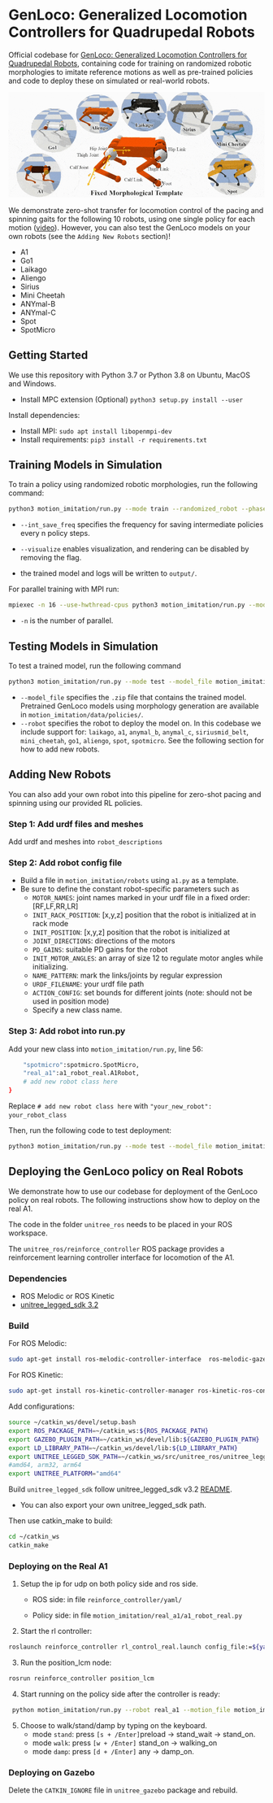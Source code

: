 # GenLoco: Generalized Locomotion Controllers for Quadrupedal Robots

Official codebase for [GenLoco: Generalized Locomotion Controllers for Quadrupedal Robots](http://arxiv.org/abs/2209.05309), containing code for training on randomized robotic morphologies to imitate reference motions as well as pre-trained policies and code to deploy these on simulated or real-world robots.

![genloco transfer](https://github.com/HybridRobotics/GenLoco/blob/main/motion_imitation/data/genloco.gif)

We demonstrate zero-shot transfer for locomotion control of the pacing and spinning gaits for the following 10 robots, using one single policy for each motion ([video](https://youtu.be/5QUs32MjNu4)). However, you can also test the GenLoco models on your own robots (see the `Adding New Robots` section)!
- A1
- Go1
- Laikago
- Aliengo
- Sirius
- Mini Cheetah
- ANYmal-B
- ANYmal-C
- Spot
- SpotMicro

## Getting Started

We use this repository with Python 3.7 or Python 3.8 on Ubuntu, MacOS and Windows.

- Install MPC extension (Optional) `python3 setup.py install --user`

Install dependencies:

- Install MPI: `sudo apt install libopenmpi-dev`
- Install requirements: `pip3 install -r requirements.txt`
## Training Models in Simulation

To train a policy using randomized robotic morphologies, run the following command:
```bash
python3 motion_imitation/run.py --mode train --randomized_robot --phase_only --int_save_freq 10000000 --timesteps_per_actorbatch 8192 --optim_batchsize 512 --visualize
```
- `--int_save_freq` specifies the frequency for saving intermediate policies every n policy steps.
- `--visualize` enables visualization, and rendering can be disabled by removing the flag.

- the trained model and logs will be written to `output/`.

For parallel training with MPI run:
```bash
mpiexec -n 16 --use-hwthread-cpus python3 motion_imitation/run.py --mode train --randomized_robot --phase_only --int_save_freq 10000000 --timesteps_per_actorbatch 8192 --optim_batchsize 512
```
- `-n` is the number of parallel.

## Testing Models in Simulation

To test a trained model, run the following command
```bash
python3 motion_imitation/run.py --mode test --model_file motion_imitation/data/policies/morphology_generator_pace_model.zip --robot ${robot_name} --phase_only --visualize
```
- `--model_file` specifies the `.zip` file that contains the trained model. Pretrained GenLoco models using morphology generation are available in `motion_imitation/data/policies/`.
- `--robot` specifies the robot to deploy the model on. In this codebase we include support for: `laikago`, `a1`, `anymal_b`, `anymal_c`, `siriusmid_belt`, `mini_cheetah`, `go1`, `aliengo`, `spot`, `spotmicro`. See the following section for how to add new robots.


## Adding New Robots
You can also add your own robot into this pipeline for zero-shot pacing and spinning using our provided RL policies.
### Step 1: Add urdf files and meshes
Add urdf and meshes into `robot_descriptions`
### Step 2: Add robot config file
- Build a file in `motion_imitation/robots` using `a1.py` as a template.
- Be sure to define the constant robot-specific parameters such as 
    - `MOTOR_NAMES`: joint names marked in your urdf file in a fixed order: [RF,LF,RR,LR]
    - `INIT_RACK_POSITION`: [x,y,z] position that the robot is initialized at in rack mode
    - `INIT_POSITION`: [x,y,z] position that the robot is initialized at
    - `JOINT_DIRECTIONS`: directions of the motors
    - `PD_GAINS`: suitable PD gains for the robot
    - `INIT_MOTOR_ANGLES`: an array of size 12 to regulate motor angles while initializing. 
    - `NAME_PATTERN`: mark the links/joints by regular expression
    - `URDF_FILENAME`: your urdf file path
    - `ACTION_CONFIG`: set bounds for different joints (note: should not be used in position mode)
    - Specify a new class name.

### Step 3: Add robot into run.py
Add your new class into `motion_imitation/run.py`, line 56:
```bash
    "spotmicro":spotmicro.SpotMicro,
    "real_a1":a1_robot_real.A1Robot,
    # add new robot class here
}
```
Replace `# add new robot class here` with 
`"your_new_robot": your_robot_class`

Then, run the following code to test deployment:
```bash
python3 motion_imitation/run.py --mode test --model_file motion_imitation/data/policies/morphology_generator_pace_model.zip --robot ${your_new_robot} --phase_only --visualize
```

## Deploying the GenLoco policy on Real Robots
We demonstrate how to use our codebase for deployment of the GenLoco policy on real robots. The following instructions show how to deploy on the real A1.

The code in the folder `unitree_ros` needs to be placed in your ROS workspace.

The `unitree_ros/reinforce_controller` ROS package provides a reinforcement learning controller interface for locomotion of the A1.

### Dependencies

- ROS Melodic or ROS Kinetic
- [unitree_legged_sdk 3.2](https://github.com/unitreerobotics/unitree_legged_sdk/releases/tag/v3.2)
### Build
For ROS Melodic:
```bash
sudo apt-get install ros-melodic-controller-interface  ros-melodic-gazebo-ros-control ros-melodic-joint-state-controller ros-melodic-effort-controllers ros-melodic-joint-trajectory-controller
```
For ROS Kinetic:
```bash
sudo apt-get install ros-kinetic-controller-manager ros-kinetic-ros-control ros-kinetic-ros-controllers ros-kinetic-joint-state-controller ros-kinetic-effort-controllers ros-kinetic-velocity-controllers ros-kinetic-position-controllers ros-kinetic-robot-controllers ros-kinetic-robot-state-publisher ros-kinetic-gazebo8-ros ros-kinetic-gazebo8-ros-control ros-kinetic-gazebo8-ros-pkgs ros-kinetic-gazebo8-ros-dev
```
Add configurations:
```bash
source ~/catkin_ws/devel/setup.bash
export ROS_PACKAGE_PATH=~/catkin_ws:${ROS_PACKAGE_PATH}
export GAZEBO_PLUGIN_PATH=~/catkin_ws/devel/lib:${GAZEBO_PLUGIN_PATH}
export LD_LIBRARY_PATH=~/catkin_ws/devel/lib:${LD_LIBRARY_PATH}
export UNITREE_LEGGED_SDK_PATH=~/catkin_ws/src/unitree_ros/unitree_legged_sdk
#amd64, arm32, arm64
export UNITREE_PLATFORM="amd64"
``` 
Build `unitree_legged_sdk` follow unitree_legged_sdk  v3.2 [README](https://github.com/unitreerobotics/unitree_legged_sdk/tree/v3.2). 
- You can also export your own unitree_legged_sdk path.

Then use catkin_make to build:
```bash
cd ~/catkin_ws
catkin_make
```

### Deploying on the Real A1
1. Setup the ip for udp on both policy side and ros side.
    -    ROS side: in file `reinforce_controller/yaml/`

    -    Policy side: in file `motion_imitation/real_a1/a1_robot_real.py`

2. Start the rl controller: 

```bash 
roslaunch reinforce_controller rl_control_real.launch config_file:=${yaml_config_file_name}
```

3. Run the position_lcm node:
```bash 
rosrun reinforce_controller position_lcm
```

4. Start running on the policy side after the controller is ready:

```bash
 python motion_imitation/run.py --robot real_a1 --motion_file motion_imitation/data/motions/a1_pace.txt --mode test --model motion_imitation/data/policies/morphology_generator_pace_model.zip --phase_only
```

5. Choose to walk/stand/damp by typing on the keyboard.
    - mode `stand`: press `[s + /Enter]`preload → stand_wait → stand_on.
    - mode `walk`:  press `[w + /Enter]` stand_on → walking_on
    - mode `damp`:  press `[d + /Enter]` any → damp_on.

### Deploying on Gazebo
Delete the `CATKIN_IGNORE` file in `unitree_gazebo` package and rebuild.
